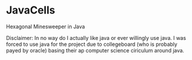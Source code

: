 # JavaCells
Hexagonal Minesweeper in Java

Disclaimer: In no way do I actually like java or ever willingly use java. I was forced to use java for the project due to collegeboard (who is probably payed by oracle) basing their ap computer science ciriculum around java.
